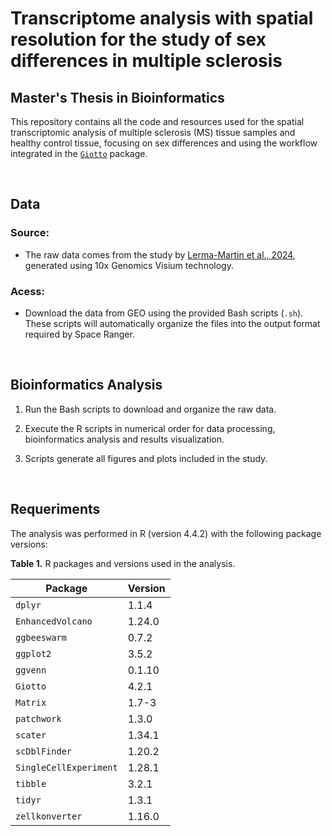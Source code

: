 # Transcriptome analysis with spatial resolution for the study of sex differences in multiple sclerosis

## Master's Thesis in Bioinformatics

This repository contains all the code and resources used for the spatial transcriptomic analysis of multiple sclerosis (MS) tissue samples and healthy control tissue, focusing on sex differences and using the workflow integrated in the [`Giotto`](https://drieslab.github.io/Giotto_website/) package.

 

## Data

### **Source:**

-   The raw data comes from the study by [Lerma-Martin et al., 2024](https://doi.org/10.1038/s41593-024-01796-z), generated using 10x Genomics Visium technology.

### **Acess:**

-   Download the data from GEO using the provided Bash scripts (`.sh`). These scripts will automatically organize the files into the output format required by Space Ranger.

 

## Bioinformatics Analysis

1.  Run the Bash scripts to download and organize the raw data.

2.  Execute the R scripts in numerical order for data processing, bioinformatics analysis and results visualization.

3.  Scripts generate all figures and plots included in the study.

 

## Requeriments

The analysis was performed in R (version 4.4.2) with the following package versions:

**Table 1.** R packages and versions used in the analysis.

| Package                | Version |
|------------------------|---------|
| `dplyr`                | 1.1.4   |
| `EnhancedVolcano`      | 1.24.0  |
| `ggbeeswarm`           | 0.7.2   |
| `ggplot2`              | 3.5.2   |
| `ggvenn`               | 0.1.10  |
| `Giotto`               | 4.2.1   |
| `Matrix`               | 1.7-3   |
| `patchwork`            | 1.3.0   |
| `scater`               | 1.34.1  |
| `scDblFinder`          | 1.20.2  |
| `SingleCellExperiment` | 1.28.1  |
| `tibble`               | 3.2.1   |
| `tidyr`                | 1.3.1   |
| `zellkonverter`        | 1.16.0  |
